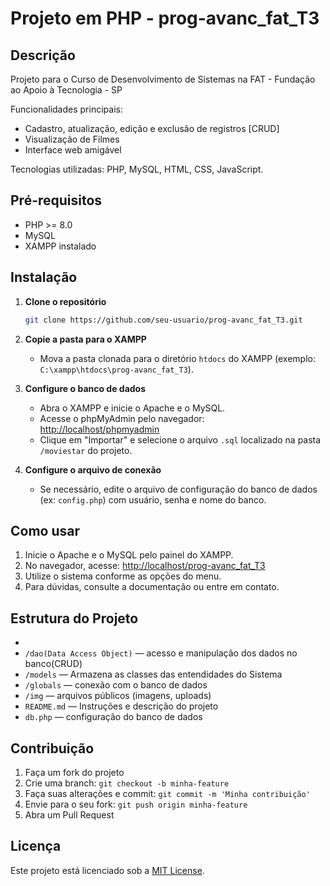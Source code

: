 # Projeto em PHP - prog-avanc_fat_T3

## Descrição

Projeto para o Curso de Desenvolvimento de Sistemas na FAT - Fundação ao Apoio à Tecnologia - SP

Funcionalidades principais:

- Cadastro, atualização, edição e exclusão de registros [CRUD]
- Visualização de Filmes
- Interface web amigável

Tecnologias utilizadas: PHP, MySQL, HTML, CSS, JavaScript.

## Pré-requisitos

- PHP >= 8.0
- MySQL
- XAMPP instalado

## Instalação

1. **Clone o repositório**
   ```bash
   git clone https://github.com/seu-usuario/prog-avanc_fat_T3.git
   ```
2. **Copie a pasta para o XAMPP**

   - Mova a pasta clonada para o diretório `htdocs` do XAMPP (exemplo: `C:\xampp\htdocs\prog-avanc_fat_T3`).

3. **Configure o banco de dados**

   - Abra o XAMPP e inicie o Apache e o MySQL.
   - Acesse o phpMyAdmin pelo navegador: [http://localhost/phpmyadmin](http://localhost/phpmyadmin)
   - Clique em "Importar" e selecione o arquivo `.sql` localizado na pasta `/moviestar` do projeto.

4. **Configure o arquivo de conexão**
   - Se necessário, edite o arquivo de configuração do banco de dados (ex: `config.php`) com usuário, senha e nome do banco.

## Como usar

1. Inicie o Apache e o MySQL pelo painel do XAMPP.
2. No navegador, acesse: [http://localhost/prog-avanc_fat_T3](http://localhost/prog-avanc_fat_T3)
3. Utilize o sistema conforme as opções do menu.
4. Para dúvidas, consulte a documentação ou entre em contato.

## Estrutura do Projeto

-
- `/dao(Data Access Object)` — acesso e manipulação dos dados no banco(CRUD)
- `/models` — Armazena as classes das entendidades do Sistema
- `/globals` — conexão com o banco de dados
- `/img` — arquivos públicos (imagens, uploads)
- `README.md` — Instruções e descrição do projeto
- `db.php` — configuração do banco de dados

## Contribuição

1. Faça um fork do projeto
2. Crie uma branch: `git checkout -b minha-feature`
3. Faça suas alterações e commit: `git commit -m 'Minha contribuição'`
4. Envie para o seu fork: `git push origin minha-feature`
5. Abra um Pull Request

## Licença

Este projeto está licenciado sob a [MIT License](LICENSE).
